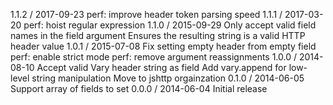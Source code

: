 1.1.2 / 2017-09-23
perf: improve header token parsing speed
1.1.1 / 2017-03-20
perf: hoist regular expression
1.1.0 / 2015-09-29
Only accept valid field names in the field argument
Ensures the resulting string is a valid HTTP header value
1.0.1 / 2015-07-08
Fix setting empty header from empty field
perf: enable strict mode
perf: remove argument reassignments
1.0.0 / 2014-08-10
Accept valid Vary header string as field
Add vary.append for low-level string manipulation
Move to jshttp orgainzation
0.1.0 / 2014-06-05
Support array of fields to set
0.0.0 / 2014-06-04
Initial release
